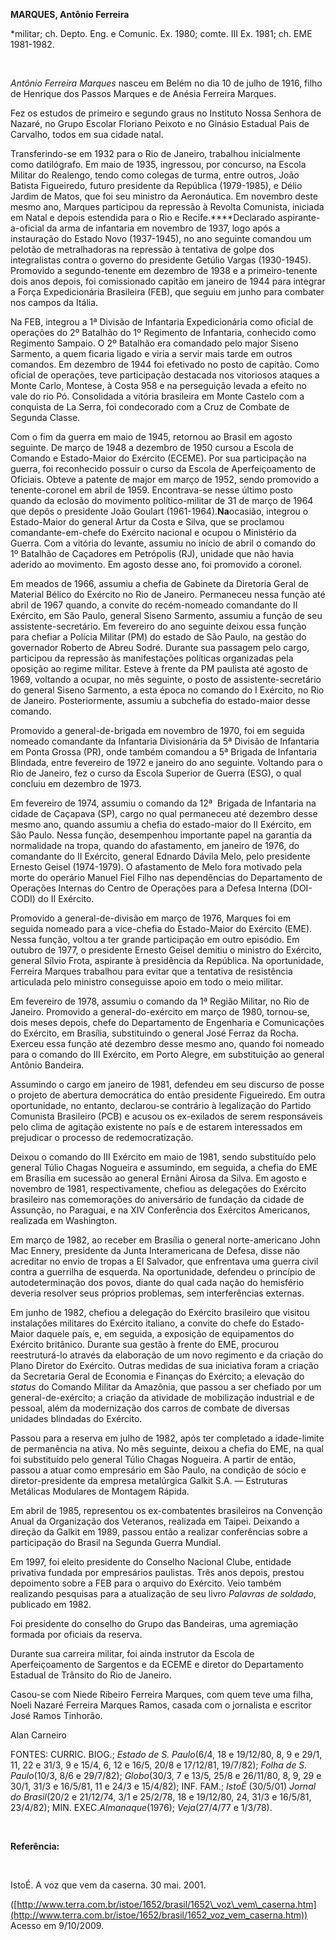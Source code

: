 **MARQUES, Antônio Ferreira**

\*militar; ch. Depto. Eng. e Comunic. Ex. 1980; comte. III Ex. 1981; ch.
EME 1981-1982.

 

*Antônio Ferreira Marques* nasceu em Belém no dia 10 de julho de 1916,
filho de Henrique dos Passos Marques e de Anésia Ferreira Marques.

Fez os estudos de primeiro e segundo graus no Instituto Nossa Senhora de
Nazaré, no Grupo Escolar Floriano Peixoto e no Ginásio Estadual Pais de
Carvalho, todos em sua cidade natal.

Transferindo-se em 1932 para o Rio de Janeiro, trabalhou inicialmente
como datilógrafo. Em maio de 1935, ingressou, por concurso, na Escola
Militar do Realengo, tendo como colegas de turma, entre outros, João
Batista Figueiredo, futuro presidente da República (1979-1985), e Délio
Jardim de Matos, que foi seu ministro da Aeronáutica. Em novembro deste
mesmo ano, Marques participou da repressão à Revolta Comunista, iniciada
em Natal e depois estendida para o Rio e Recife.****Declarado
aspirante-a-oficial da arma de infantaria em novembro de 1937, logo após
a instauração do Estado Novo (1937-1945), no ano seguinte comandou um
pelotão de metralhadoras na repressão à tentativa de golpe dos
integralistas contra o governo do presidente Getúlio Vargas (1930-1945).
Promovido a segundo-tenente em dezembro de 1938 e a primeiro-tenente
dois anos depois, foi comissionado capitão em janeiro de 1944 para
integrar a Força Expedicionária Brasileira (FEB), que seguiu em junho
para combater nos campos da Itália.

Na FEB, integrou a 1ª Divisão de Infantaria Expedicionária como oficial
de operações do 2º Batalhão do 1º Regimento de Infantaria, conhecido
como Regimento Sampaio. O 2º Batalhão era comandado pelo major Siseno
Sarmento, a quem ficaria ligado e viria a servir mais tarde em outros
comandos. Em dezembro de 1944 foi efetivado no posto de capitão. Como
oficial de operações, teve participação destacada nos vitoriosos ataques
a Monte Carlo, Montese, à Costa 958 e na perseguição levada a efeito no
vale do rio Pó. Consolidada a vitória brasileira em Monte Castelo com a
conquista de La Serra, foi condecorado com a Cruz de Combate de Segunda
Classe.

Com o fim da guerra em maio de 1945, retornou ao Brasil em agosto
seguinte. De março de 1948 a dezembro de 1950 cursou a Escola de Comando
e Estado-Maior do Exército (ECEME). Por sua participação na guerra, foi
reconhecido possuir o curso da Escola de Aperfeiçoamento de Oficiais.
Obteve a patente de major em março de 1952, sendo promovido a
tenente-coronel em abril de 1959. Encontrava-se nesse último posto
quando da eclosão do movimento político-militar de 31 de março de 1964
que depôs o presidente João Goulart (1961-1964).****Na****ocasião,
integrou o Estado-Maior do general Artur da Costa e Silva, que se
proclamou comandante-em-chefe do Exército nacional e ocupou o Ministério
da Guerra. Com a vitória do levante, assumiu no início de abril o
comando do 1º Batalhão de Caçadores em Petrópolis (RJ), unidade que não
havia aderido ao movimento. Em agosto desse ano, foi promovido a
coronel.

Em meados de 1966, assumiu a chefia de Gabinete da Diretoria Geral de
Material Bélico do Exército no Rio de Janeiro. Permaneceu nessa função
até abril de 1967 quando, a convite do recém-nomeado comandante do II
Exército, em São Paulo, general Siseno Sarmento, assumiu a função de seu
assistente-secretário. Em fevereiro do ano seguinte deixou essa função
para chefiar a Polícia Militar (PM) do estado de São Paulo, na gestão do
governador Roberto de Abreu Sodré. Durante sua passagem pelo cargo,
participou da repressão às manifestações políticas organizadas pela
oposição ao regime militar. Esteve à frente da PM paulista até agosto de
1969, voltando a ocupar, no mês seguinte, o posto de
assistente-secretário do general Siseno Sarmento, a esta época no
comando do I Exército, no Rio de Janeiro. Posteriormente, assumiu a
subchefia do estado-maior desse comando.

Promovido a general-de-brigada em novembro de 1970, foi em seguida
nomeado comandante da Infantaria Divisionária da 5ª Divisão de
Infantaria em Ponta Grossa (PR), onde também comandou a 5ª Brigada de
Infantaria Blindada, entre fevereiro de 1972 e janeiro do ano seguinte.
Voltando para o Rio de Janeiro, fez o curso da Escola Superior de Guerra
(ESG), o qual concluiu em dezembro de 1973.

Em fevereiro de 1974, assumiu o comando da 12ª  Brigada de Infantaria na
cidade de Caçapava (SP), cargo no qual permaneceu até dezembro desse
mesmo ano, quando assumiu a chefia do estado-maior do II Exército, em
São Paulo. Nessa função, desempenhou importante papel na garantia da
normalidade na tropa, quando do afastamento, em janeiro de 1976, do
comandante do II Exército, general Ednardo Dávila Melo, pelo presidente
Ernesto Geisel (1974-1979). O afastamento de Melo fora motivado pela
morte do operário Manuel Fiel Filho nas dependências do Departamento de
Operações Internas do Centro de Operações para a Defesa Interna
(DOI-CODI) do II Exército.

Promovido a general-de-divisão em março de 1976, Marques foi em seguida
nomeado para a vice-chefia do Estado-Maior do Exército (EME). Nessa
função, voltou a ter grande participação em outro episódio. Em outubro
de 1977, o presidente Ernesto Geisel demitiu o ministro do Exército,
general Sílvio Frota, aspirante à presidência da República. Na
oportunidade, Ferreira Marques trabalhou para evitar que a tentativa de
resistência articulada pelo ministro conseguisse apoio em todo o meio
militar.

Em fevereiro de 1978, assumiu o comando da 1ª Região Militar, no Rio de
Janeiro. Promovido a general-do-exército em março de 1980, tornou-se,
dois meses depois, chefe do Departamento de Engenharia e Comunicações do
Exército, em Brasília, substituindo o general José Ferraz da Rocha.
Exerceu essa função até dezembro desse mesmo ano, quando foi nomeado
para o comando do III Exército, em Porto Alegre, em substituição ao
general Antônio Bandeira.

Assumindo o cargo em janeiro de 1981, defendeu em seu discurso de posse
o projeto de abertura democrática do então presidente Figueiredo. Em
outra oportunidade, no entanto, declarou-se contrário à legalização do
Partido Comunista Brasileiro (PCB) e acusou os ex-exilados de serem
responsáveis pelo clima de agitação existente no país e de estarem
interessados em prejudicar o processo de redemocratização.

Deixou o comando do III Exército em maio de 1981, sendo substituído pelo
general Túlio Chagas Nogueira e assumindo, em seguida, a chefia do EME
em Brasília em sucessão ao general Ernâni Airosa da Silva. Em agosto e
novembro de 1981, respectivamente, chefiou as delegações do Exército
brasileiro nas comemorações do aniversário de fundação da cidade de
Assunção, no Paraguai, e na XIV Conferência dos Exércitos Americanos,
realizada em Washington.

Em março de 1982, ao receber em Brasília o general norte-americano John
Mac Ennery, presidente da Junta Interamericana de Defesa, disse não
acreditar no envio de tropas a El Salvador, que enfrentava uma guerra
civil contra a guerrilha de esquerda. Na oportunidade, defendeu o
princípio de autodeterminação dos povos, diante do qual cada nação do
hemisfério deveria resolver seus próprios problemas, sem interferências
externas.

Em junho de 1982, chefiou a delegação do Exército brasileiro que visitou
instalações militares do Exército italiano, a convite do chefe do
Estado-Maior daquele país, e, em seguida, a exposição de equipamentos do
Exército britânico. Durante sua gestão à frente do EME, procurou
reestruturá-lo através da elaboração de um novo regimento e da criação
do Plano Diretor do Exército. Outras medidas de sua iniciativa foram a
criação da Secretaria Geral de Economia e Finanças do Exército; a
elevação do *status* do Comando Militar da Amazônia, que passou a ser
chefiado por um general-de-exército; a criação da atividade de
mobilização industrial e de pessoal, além da modernização dos carros de
combate de diversas unidades blindadas do Exército.

Passou para a reserva em julho de 1982, após ter completado a
idade-limite de permanência na ativa. No mês seguinte, deixou a chefia
do EME, na qual foi substituído pelo general Túlio Chagas Nogueira. A
partir de então, passou a atuar como empresário em São Paulo, na
condição de sócio e diretor-presidente da empresa metalúrgica Galkit
S.A. — Estruturas Metálicas Modulares de Montagem Rápida.

Em abril de 1985, representou os ex-combatentes brasileiros na Convenção
Anual da Organização dos Veteranos, realizada em Taipei. Deixando a
direção da Galkit em 1989, passou então a realizar conferências sobre a
participação do Brasil na Segunda Guerra Mundial.

Em 1997, foi eleito presidente do Conselho Nacional Clube, entidade
privativa fundada por empresários paulistas. Três anos depois, prestou
depoimento sobre a FEB para o arquivo do Exército. Veio também
realizando pesquisas para a atualização de seu livro *Palavras de
soldado*, publicado em 1982.

Foi presidente do conselho do Grupo das Bandeiras, uma agremiação
formada por oficiais da reserva.

Durante sua carreira militar, foi ainda instrutor da Escola de
Aperfeiçoamento de Sargentos e da ECEME e diretor do Departamento
Estadual de Trânsito do Rio de Janeiro.

Casou-se com Niede Ribeiro Ferreira Marques, com quem teve uma filha,
Noeli Nazaré Ferreira Marques Ramos, casada com o jornalista e escritor
José Ramos Tinhorão.

Alan Carneiro

FONTES: CURRIC. BIOG.; *Estado de S. Paulo*(6/4, 18 e 19/12/80, 8, 9 e
29/1, 11, 22 e 31/3, 9 e 15/4, 6, 12 e 16/5, 20/8 e 17/12/81, 19/7/82);
*Folha de S. Paulo*(10/3, 8/6 e 29/7/82); *Globo*(30/3, 7 e 13/5, 25/8 e
26/11/80, 8, 9, 29 e 30/1, 31/3 e 16/5/81, 11 e 24/3 e 15/4/82); INF.
FAM.; *IstoÉ* (30/5/01) *Jornal do Brasil*(20/2 e 21/12/74, 3/1 e
25/2/78, 18 e 19/12/80, 24, 31/3 e 16/5/81, 23/4/82); MIN.
EXEC.*Almanaque*(1976); *Veja*(27/4/77 e 1/3/78).

 

**Referência:**

 

IstoÉ. A voz que vem da caserna. 30 mai. 2001.

([http://www.terra.com.br/istoe/1652/brasil/1652\_voz\_vem\_caserna.htm](http://www.terra.com.br/istoe/1652/brasil/1652_voz_vem_caserna.htm))
Acesso em 9/10/2009.
